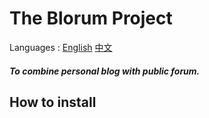 # The Blorum Project
Languages : [English](https://github.com/SorenEricMent/blorum/blob/main/README.md) [中文](https://github.com/SorenEricMent/blorum/blob/main/README_zh-cn.md)

#### _To combine personal blog with public forum._

## How to install

